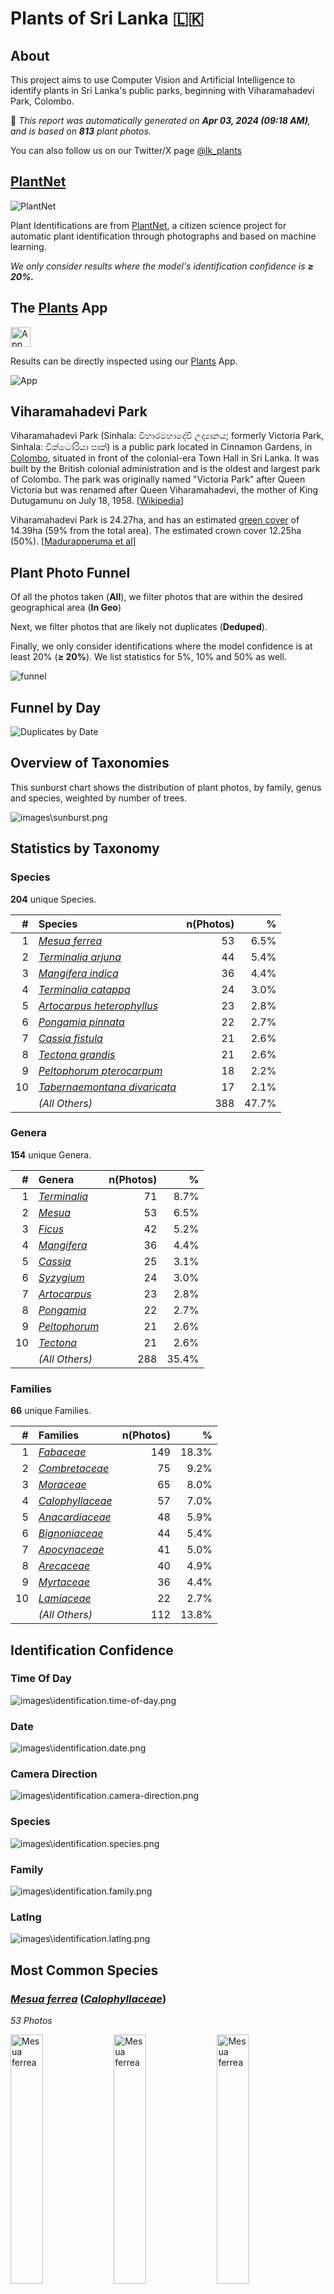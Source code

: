 # Plants of Sri Lanka :sri_lanka:

## About

This project aims to use Computer Vision and Artificial Intelligence to identify plants in Sri Lanka's public parks, beginning with Viharamahadevi Park, Colombo.

🤖 *This report was automatically generated on  **Apr 03, 2024 (09:18 AM)**, and is based on **813** plant photos.*

You can also follow us on our Twitter/X page [@lk_plants](https://twitter.com/lk_plants)

## [PlantNet](https://plantnet.org)

![PlantNet](https://plantnet.org/wp-content/uploads/2020/12/plantnet_header.png)

Plant Identifications are from  [PlantNet](https://plantnet.org), a citizen science project for automatic plant identification through photographs and based on machine learning.

*We only consider results where the model's identification confidence is **≥ 20%.***

## The [Plants](https://nuuuwan.github.io/plants) App

<img src="images/logo192.png" alt="App"  width="32px" height="32px" />

Results can be directly inspected using our [Plants](https://nuuuwan.github.io/plants) App.

![App](images/app.png)

## Viharamahadevi Park

Viharamahadevi Park (Sinhala: විහාරමහාදේවී උද්‍යානය; formerly Victoria Park, Sinhala: වික්ටෝරියා පාක්) is a public park located in Cinnamon Gardens, in [Colombo](https://en.wikipedia.org/wiki/Colombo), situated in front of the colonial-era Town Hall in Sri Lanka. It was built by the British colonial administration and is the oldest and largest park of Colombo. The park was originally named "Victoria Park" after Queen Victoria but was renamed after Queen Viharamahadevi, the mother of King Dutugamunu on July 18, 1958. [[Wikipedia](https://en.wikipedia.org/wiki/Viharamahadevi_Park)]

Viharamahadevi Park is 24.27ha, and has an estimated [green cover](https://en.wikipedia.org/wiki/Vegetation) of 14.39ha (59% from the total area). The estimated crown cover 12.25ha (50%). [[Madurapperuma et al](https://www.researchgate.net/publication/282250239_CrownTree_cover_of_Viharamahadevi_Park_Colombo)]

## Plant Photo Funnel

Of all the photos taken (**All**),
 we filter photos that are
 within the desired geographical area (**In Geo**)

Next, we filter photos that are likely not 
duplicates (**Deduped**).

Finally, we only consider identifications
 where the model confidence is at least 
20% (**≥ 20%**). 
We list statistics for 5%, 10% and 50% as well.

![funnel](images/funnel.png)

## Funnel by Day

![Duplicates by Date](images/duplicates_by_date.png)

## Overview of Taxonomies

This sunburst chart shows the distribution of plant photos, by family, genus and species, weighted by number of trees.

![images\sunburst.png](images/sunburst.png)

## Statistics by Taxonomy

### Species

**204** unique Species.

| # | Species | n(Photos) | % |
| ---: | :--- | ---: | ---: |
| 1 | [*Mesua ferrea*](https://en.wikipedia.org/wiki/Mesua_ferrea) | 53 | 6.5% |
| 2 | [*Terminalia arjuna*](https://en.wikipedia.org/wiki/Terminalia_arjuna) | 44 | 5.4% |
| 3 | [*Mangifera indica*](https://en.wikipedia.org/wiki/Mangifera_indica) | 36 | 4.4% |
| 4 | [*Terminalia catappa*](https://en.wikipedia.org/wiki/Terminalia_catappa) | 24 | 3.0% |
| 5 | [*Artocarpus heterophyllus*](https://en.wikipedia.org/wiki/Artocarpus_heterophyllus) | 23 | 2.8% |
| 6 | [*Pongamia pinnata*](https://en.wikipedia.org/wiki/Pongamia_pinnata) | 22 | 2.7% |
| 7 | [*Cassia fistula*](https://en.wikipedia.org/wiki/Cassia_fistula) | 21 | 2.6% |
| 8 | [*Tectona grandis*](https://en.wikipedia.org/wiki/Tectona_grandis) | 21 | 2.6% |
| 9 | [*Peltophorum pterocarpum*](https://en.wikipedia.org/wiki/Peltophorum_pterocarpum) | 18 | 2.2% |
| 10 | [*Tabernaemontana divaricata*](https://en.wikipedia.org/wiki/Tabernaemontana_divaricata) | 17 | 2.1% |
|  | *(All Others)* | 388 | 47.7% |

### Genera

**154** unique Genera.

| # | Genera | n(Photos) | % |
| ---: | :--- | ---: | ---: |
| 1 | [*Terminalia*](https://en.wikipedia.org/wiki/Terminalia) | 71 | 8.7% |
| 2 | [*Mesua*](https://en.wikipedia.org/wiki/Mesua) | 53 | 6.5% |
| 3 | [*Ficus*](https://en.wikipedia.org/wiki/Ficus) | 42 | 5.2% |
| 4 | [*Mangifera*](https://en.wikipedia.org/wiki/Mangifera) | 36 | 4.4% |
| 5 | [*Cassia*](https://en.wikipedia.org/wiki/Cassia) | 25 | 3.1% |
| 6 | [*Syzygium*](https://en.wikipedia.org/wiki/Syzygium) | 24 | 3.0% |
| 7 | [*Artocarpus*](https://en.wikipedia.org/wiki/Artocarpus) | 23 | 2.8% |
| 8 | [*Pongamia*](https://en.wikipedia.org/wiki/Pongamia) | 22 | 2.7% |
| 9 | [*Peltophorum*](https://en.wikipedia.org/wiki/Peltophorum) | 21 | 2.6% |
| 10 | [*Tectona*](https://en.wikipedia.org/wiki/Tectona) | 21 | 2.6% |
|  | *(All Others)* | 288 | 35.4% |

### Families

**66** unique Families.

| # | Families | n(Photos) | % |
| ---: | :--- | ---: | ---: |
| 1 | [*Fabaceae*](https://en.wikipedia.org/wiki/Fabaceae) | 149 | 18.3% |
| 2 | [*Combretaceae*](https://en.wikipedia.org/wiki/Combretaceae) | 75 | 9.2% |
| 3 | [*Moraceae*](https://en.wikipedia.org/wiki/Moraceae) | 65 | 8.0% |
| 4 | [*Calophyllaceae*](https://en.wikipedia.org/wiki/Calophyllaceae) | 57 | 7.0% |
| 5 | [*Anacardiaceae*](https://en.wikipedia.org/wiki/Anacardiaceae) | 48 | 5.9% |
| 6 | [*Bignoniaceae*](https://en.wikipedia.org/wiki/Bignoniaceae) | 44 | 5.4% |
| 7 | [*Apocynaceae*](https://en.wikipedia.org/wiki/Apocynaceae) | 41 | 5.0% |
| 8 | [*Arecaceae*](https://en.wikipedia.org/wiki/Arecaceae) | 40 | 4.9% |
| 9 | [*Myrtaceae*](https://en.wikipedia.org/wiki/Myrtaceae) | 36 | 4.4% |
| 10 | [*Lamiaceae*](https://en.wikipedia.org/wiki/Lamiaceae) | 22 | 2.7% |
|  | *(All Others)* | 112 | 13.8% |

## Identification Confidence

### Time Of Day

![images\identification.time-of-day.png](images/identification.time-of-day.png)

### Date

![images\identification.date.png](images/identification.date.png)

### Camera Direction

![images\identification.camera-direction.png](images/identification.camera-direction.png)

### Species

![images\identification.species.png](images/identification.species.png)

### Family

![images\identification.family.png](images/identification.family.png)

### Latlng

![images\identification.latlng.png](images/identification.latlng.png)


## Most Common Species

### [*Mesua ferrea*](https://en.wikipedia.org/wiki/Mesua_ferrea) ([*Calophyllaceae*](https://en.wikipedia.org/wiki/Calophyllaceae))

*53 Photos*

<img src="data/images/Photo-2024-03-17-08-15-18.jpg" alt="Mesua ferrea"  width="32%" height="32%" /> <img src="data/images/Photo-2024-03-15-07-18-09.jpg" alt="Mesua ferrea"  width="32%" height="32%" /> <img src="data/images/Photo-2024-03-23-07-57-53.jpg" alt="Mesua ferrea"  width="32%" height="32%" />

*Ceylon Ironwood, Cirunakappu, Iron Wood Tree, Mesua, Na, Naa, Nagakesarah Nagapuspa, Nangu*

Mesua ferrea, the Ceylon ironwood,  or cobra saffron, is a species in the family Calophyllaceae native to the Indomalayan realm. This slow-growing tree is named after the heaviness and hardness of its timber. It is widely cultivated as an ornamental for its graceful shape, grayish-green foliage with a beautiful pink to red flush of drooping young leaves, and large, fragrant white flowers. It is the national tree of Sri Lanka, as well as the state tree of Mizoram and state flower of Tripura in India. [[Wikipedia](https://en.wikipedia.org/wiki/Mesua_ferrea)]

### [*Terminalia arjuna*](https://en.wikipedia.org/wiki/Terminalia_arjuna) ([*Combretaceae*](https://en.wikipedia.org/wiki/Combretaceae))

*44 Photos*

<img src="data/images/Photo-2024-03-21-08-15-21.jpg" alt="Terminalia arjuna"  width="32%" height="32%" /> <img src="data/images/Photo-2024-03-12-07-01-21.jpg" alt="Terminalia arjuna"  width="32%" height="32%" /> <img src="data/images/Photo-2024-03-13-07-10-03.jpg" alt="Terminalia arjuna"  width="32%" height="32%" />

*Arjun, Kakubha, Kumbuk, Maruthu, Marutu, White murdh*

Terminalia arjuna is a tree of the genus Terminalia. It is commonly known as arjuna or arjun tree in English. [[Wikipedia](https://en.wikipedia.org/wiki/Terminalia_arjuna)]

### [*Mangifera indica*](https://en.wikipedia.org/wiki/Mangifera_indica) ([*Anacardiaceae*](https://en.wikipedia.org/wiki/Anacardiaceae))

*36 Photos*

<img src="data/images/Photo-2024-03-23-07-55-33.jpg" alt="Mangifera indica"  width="32%" height="32%" /> <img src="data/images/Photo-2024-03-27-07-38-51.jpg" alt="Mangifera indica"  width="32%" height="32%" /> <img src="data/images/Photo-2024-03-10-06-44-50.jpg" alt="Mangifera indica"  width="32%" height="32%" />

*Amba, Amiram, Amra, Ma, Mamaram, Mangai, Mango, Mango Tree, Mee Amba, Sahakara, आम*

Mangifera indica, commonly known as mango, is a species of flowering plant in the family Anacardiaceae. It is a large fruit tree, capable of growing to a height of 30 metres (100 feet). There are two distinct genetic populations in modern mangoes – the "Indian type" and the "Southeast Asian type". [[Wikipedia](https://en.wikipedia.org/wiki/Mangifera_indica)]

### [*Terminalia catappa*](https://en.wikipedia.org/wiki/Terminalia_catappa) ([*Combretaceae*](https://en.wikipedia.org/wiki/Combretaceae))

*24 Photos*

<img src="data/images/Photo-2024-03-26-07-39-56.jpg" alt="Terminalia catappa"  width="32%" height="32%" /> <img src="data/images/Photo-2024-03-29-07-55-57.jpg" alt="Terminalia catappa"  width="32%" height="32%" /> <img src="data/images/Photo-2024-03-11-06-32-13.jpg" alt="Terminalia catappa"  width="32%" height="32%" />

*Country-almond, Indian-almond, Kottamba, Kottan, Nattu Vadam, Nattuvadumai, Tailaphala, Tropical almond*

Terminalia catappa is a large tropical tree in the leadwood tree family, Combretaceae, native to Asia, Australia, the Pacific, Madagascar and Seychelles. Common names in English include country almond, Indian almond, Malabar almond, sea almond, tropical almond, beach almond and false kamani. [[Wikipedia](https://en.wikipedia.org/wiki/Terminalia_catappa)]

### [*Artocarpus heterophyllus*](https://en.wikipedia.org/wiki/Artocarpus_heterophyllus) ([*Moraceae*](https://en.wikipedia.org/wiki/Moraceae))

*23 Photos*

<img src="data/images/Photo-2024-03-27-07-38-32.jpg" alt="Artocarpus heterophyllus"  width="32%" height="32%" /> <img src="data/images/Photo-2024-03-22-08-02-22.jpg" alt="Artocarpus heterophyllus"  width="32%" height="32%" /> <img src="data/images/Photo-2024-03-21-07-53-45.jpg" alt="Artocarpus heterophyllus"  width="32%" height="32%" />

*Herali, Jackfruit, Kos, Pala, Palavu, Panasam, Pila, Vaela, Waraka See Artocarpus Indica, কাঠাল, పనస*

The jackfruit is the fruit of jack tree Artocarpus heterophyllus, a species of tree in the fig, mulberry, and breadfruit family (Moraceae). The jackfruit is the largest tree fruit, reaching as much as 55 kg (120 pounds) in weight, 90 cm (35 inches) in length, and 50 cm (20 inches) in diameter. A mature jackfruit tree produces some 200 fruits per year, with older trees bearing up to 500 fruits in a year. The jackfruit is a multiple fruit composed of hundreds to thousands of individual flowers, and the fleshy petals of the unripe fruit are eaten.The jackfruit tree is well-suited to tropical lowlands and is widely cultivated throughout tropical regions of the world, including India, Bangladesh, Sri Lanka, and the rainforests of the Philippines, Indonesia, Malaysia, and Australia.The ripe fruit is sweet (depending on variety) and is commonly used in desserts. Canned green jackfruit has a mild taste and meat-like texture that lends itself to being called "vegetable meat". Jackfruit is commonly used in South and Southeast Asian cuisines. Both ripe and unripe fruits are consumed. It is available internationally, canned or frozen, and in chilled meals, as are various products derived from the fruit, such as noodles and chips. [[Wikipedia](https://en.wikipedia.org/wiki/Artocarpus_heterophyllus)]

### [*Pongamia pinnata*](https://en.wikipedia.org/wiki/Pongamia_pinnata) ([*Fabaceae*](https://en.wikipedia.org/wiki/Fabaceae))

*22 Photos*

<img src="data/images/Photo-2024-03-21-07-45-33.jpg" alt="Pongamia pinnata"  width="32%" height="32%" /> <img src="data/images/Photo-2024-03-27-07-00-23.jpg" alt="Pongamia pinnata"  width="32%" height="32%" /> <img src="data/images/Photo-2024-03-12-07-19-09.jpg" alt="Pongamia pinnata"  width="32%" height="32%" />

*Indian Beech, Karanda, Karanj, Kolliyam, Naktamaala, Pomka, Pongam, Punku*

Pongamia pinnata is a species of tree in the pea family, Fabaceae, native to eastern and tropical Asia, Australia, and the Pacific islands. It is the sole species in genus Pongamia. It is often known by the synonym Millettia pinnata. Its common names include Indian beech and Pongame oiltree. [[Wikipedia](https://en.wikipedia.org/wiki/Pongamia_pinnata)]

### [*Cassia fistula*](https://en.wikipedia.org/wiki/Cassia_fistula) ([*Fabaceae*](https://en.wikipedia.org/wiki/Fabaceae))

*21 Photos*

<img src="data/images/Photo-2024-03-29-07-39-39.jpg" alt="Cassia fistula"  width="32%" height="32%" /> <img src="data/images/Photo-2024-03-11-06-46-42.jpg" alt="Cassia fistula"  width="32%" height="32%" /> <img src="data/images/Photo-2024-03-29-07-50-57.jpg" alt="Cassia fistula"  width="32%" height="32%" />

*Aehaela, Amaltas, Aragvadha, Ehela, Golden Shower Tree, Indian-laburnum, Konnai, Konrai, Mullaimaram*

Cassia fistula, also known as golden shower, purging cassia, Indian laburnum, Kani Konna (Malayalam: കണിക്കൊന്ന),, Konna Poo or pudding-pipe tree, is a flowering plant in the family Fabaceae. The species is native to the Indian subcontinent and adjacent regions of Southeast Asia. It is the official state flower of Kerala state in India. It is also a popular ornamental plant and is also used in herbal medicine. [[Wikipedia](https://en.wikipedia.org/wiki/Cassia_fistula)]

### [*Tectona grandis*](https://en.wikipedia.org/wiki/Tectona_grandis) ([*Lamiaceae*](https://en.wikipedia.org/wiki/Lamiaceae))

*21 Photos*

<img src="data/images/Photo-2024-03-19-07-19-33.jpg" alt="Tectona grandis"  width="32%" height="32%" /> <img src="data/images/Photo-2024-03-19-07-18-41.jpg" alt="Tectona grandis"  width="32%" height="32%" /> <img src="data/images/Photo-2024-03-19-07-18-17.jpg" alt="Tectona grandis"  width="32%" height="32%" />

*Bankok teak, Bardaru, Bhumisah, Dwardaru, Indian-oak, Kharchchada, Kolaphala, Saaka, Sabarasaara, Teak, The Kka Signify Long Sound, Thekku*

Teak (Tectona grandis) is a tropical hardwood tree species in the family Lamiaceae. It is a large, deciduous tree that occurs in mixed hardwood forests. Tectona grandis has small, fragrant white flowers arranged in dense clusters (panicles) at the end of the branches. These flowers contain both types of reproductive organs (perfect flowers). The large, papery leaves of teak trees are often hairy on the lower surface. Teak wood has a leather-like smell when it is freshly milled and is particularly valued for its durability and water resistance. The wood is used for boat building, exterior construction, veneer, furniture, carving, turnings, and various small projects.Tectona grandis is native to south and southeast Asia, mainly Bangladesh, India, Indonesia, Malaysia, Myanmar, Thailand, and Sri Lanka, but is naturalised and cultivated in many countries in Africa and the Caribbean. Myanmar's teak forests account for nearly half of the world's naturally occurring teak. Molecular studies show that there are two centres of the genetic origin of teak: one in India and the other in Myanmar and Laos. [[Wikipedia](https://en.wikipedia.org/wiki/Tectona_grandis)]

### [*Peltophorum pterocarpum*](https://en.wikipedia.org/wiki/Peltophorum_pterocarpum) ([*Fabaceae*](https://en.wikipedia.org/wiki/Fabaceae))

*18 Photos*

<img src="data/images/Photo-2024-04-03-07-19-45.jpg" alt="Peltophorum pterocarpum"  width="32%" height="32%" /> <img src="data/images/Photo-2024-03-11-06-55-06.jpg" alt="Peltophorum pterocarpum"  width="32%" height="32%" /> <img src="data/images/Photo-2024-03-26-08-00-43.jpg" alt="Peltophorum pterocarpum"  width="32%" height="32%" />

*Copperpod, Kaha Maara, Kona Maram, Maara, Nilalvakai, Yellow flame, Yellow flametree*

Peltophorum pterocarpum (commonly known as copperpod, yellow-flamboyant, yellow flametree, yellow poinciana or yellow-flame) is a species of Peltophorum, native to tropical southeastern Asia and a popular ornamental tree grown around the world. [[Wikipedia](https://en.wikipedia.org/wiki/Peltophorum_pterocarpum)]

### [*Tabernaemontana divaricata*](https://en.wikipedia.org/wiki/Tabernaemontana_divaricata) ([*Apocynaceae*](https://en.wikipedia.org/wiki/Apocynaceae))

*17 Photos*

<img src="data/images/Photo-2024-03-11-06-27-14.jpg" alt="Tabernaemontana divaricata"  width="32%" height="32%" /> <img src="data/images/Photo-2024-03-21-07-34-39.jpg" alt="Tabernaemontana divaricata"  width="32%" height="32%" /> <img src="data/images/Photo-2024-03-23-08-55-44.jpg" alt="Tabernaemontana divaricata"  width="32%" height="32%" />

*Adukkunandiyavattai, Butterfly-gardenia, Crape-jasmine, Nandi Battai, Nandiar Vattai, Nandivrksah, Vathu Sudda, Wathu Sudda, Watu Sudda, Watusudda, నందివర్ధనం*

Tabernaemontana divaricata, commonly called pinwheel flower, crape jasmine, East India rosebay, and Nero's crown, is an evergreen shrub or small tree native to South Asia, Southeast Asia and China. In zones where it is not hardy it is grown as a house/glasshouse plant for its attractive flowers and foliage. The stem exudes a milky latex when broken, whence comes the name milk flower [[Wikipedia](https://en.wikipedia.org/wiki/Tabernaemontana_divaricata)]

## Sample of Recent Plant Photos difficult to Identify

Photos where the identification confidence is **< 20%**.

### Photo-2024-04-03-06-38-34

* 1.9% *Syzygium jambos*
* 1.0% *Syzygium rehderianum*
* 0.5% *Syzygium paniculatum*

<img src="data/images/Photo-2024-04-03-06-38-34.jpg" alt="Photo-2024-04-03-06-38-34"  width="50%" />

### Photo-2024-04-03-06-38-54

* 13.8% *Camellia sinensis*
* 10.5% *Osmanthus fragrans*
* 9.2% *Ficus benjamina*

<img src="data/images/Photo-2024-04-03-06-38-54.jpg" alt="Photo-2024-04-03-06-38-54"  width="50%" />

### Photo-2024-04-03-06-39-11

* 14.5% *Ficus benjamina*
* 10.7% *Ficus retusa*
* 8.0% *Trachelospermum jasminoides*

<img src="data/images/Photo-2024-04-03-06-39-11.jpg" alt="Photo-2024-04-03-06-39-11"  width="50%" />

### Photo-2024-04-03-06-39-17

* 7.8% *Prunus laurocerasus*
* 6.9% *Prunus lusitanica*
* 5.6% *Syzygium samarangense*

<img src="data/images/Photo-2024-04-03-06-39-17.jpg" alt="Photo-2024-04-03-06-39-17"  width="50%" />

### Photo-2024-04-03-07-18-40

* 5.8% *Cassia roxburghii*
* 5.7% *Moringa oleifera*
* 4.8% *Caesalpinia pulcherrima*

<img src="data/images/Photo-2024-04-03-07-18-40.jpg" alt="Photo-2024-04-03-07-18-40"  width="50%" />

### Photo-2024-04-03-07-19-59

* 7.5% *Samanea saman*
* 6.3% *Pterocarpus indicus*
* 4.3% *Syzygium cumini*

<img src="data/images/Photo-2024-04-03-07-19-59.jpg" alt="Photo-2024-04-03-07-19-59"  width="50%" />

### Photo-2024-04-03-07-20-35

* 12.1% *Annona purpurea*
* 11.9% *Dipterocarpus costulatus*
* 10.0% *Triplaris weigeltiana*

<img src="data/images/Photo-2024-04-03-07-20-35.jpg" alt="Photo-2024-04-03-07-20-35"  width="50%" />

### Photo-2024-04-03-07-29-22

* 14.3% *Hibiscus rosa-sinensis*
* 13.6% *Hibiscus fragilis*
* 8.3% *Hibiscus sabdariffa*

<img src="data/images/Photo-2024-04-03-07-29-22.jpg" alt="Photo-2024-04-03-07-29-22"  width="50%" />

### Photo-2024-04-03-07-29-44

* 13.6% *Hibiscus fragilis*
* 10.9% *Hibiscus rosa-sinensis*
* 2.0% *Hibiscus sabdariffa*

<img src="data/images/Photo-2024-04-03-07-29-44.jpg" alt="Photo-2024-04-03-07-29-44"  width="50%" />

### Photo-2024-04-03-07-34-17

* 13.2% *Ficus racemosa*
* 9.1% *Cordia collococca*
* 5.3% *Artocarpus integer*

<img src="data/images/Photo-2024-04-03-07-34-17.jpg" alt="Photo-2024-04-03-07-34-17"  width="50%" />

### Photo-2024-04-03-07-34-22

* 6.4% *Cordia alliodora*
* 4.8% *Barringtonia integrifolia*
* 4.6% *Ficus hispida*

<img src="data/images/Photo-2024-04-03-07-34-22.jpg" alt="Photo-2024-04-03-07-34-22"  width="50%" />

### Photo-2024-04-03-07-34-28

* 7.2% *Peltophorum dubium*
* 2.3% *Peltophorum pterocarpum*
* 2.3% *Phyllanthus emblica*

<img src="data/images/Photo-2024-04-03-07-34-28.jpg" alt="Photo-2024-04-03-07-34-28"  width="50%" />

### Photo-2024-04-03-07-34-33

* 16.8% *Spermacoce remota*
* 3.4% *Mitracarpus hirtus*
* 2.0% *Arachnothryx leucophylla*

<img src="data/images/Photo-2024-04-03-07-34-33.jpg" alt="Photo-2024-04-03-07-34-33"  width="50%" />

### Photo-2024-04-03-07-38-27

* 8.7% *Pongamia pinnata*
* 4.8% *Fraxinus americana*
* 3.6% *Fraxinus pennsylvanica*

<img src="data/images/Photo-2024-04-03-07-38-27.jpg" alt="Photo-2024-04-03-07-38-27"  width="50%" />

### Photo-2024-04-03-07-38-34

* 17.4% *Poecilanthe parviflora*
* 10.4% *Gliricidia sepium*
* 9.0% *Pongamia pinnata*

<img src="data/images/Photo-2024-04-03-07-38-34.jpg" alt="Photo-2024-04-03-07-38-34"  width="50%" />

### Photo-2024-04-03-07-38-41

* 14.7% *Terminalia arjuna*
* 4.4% *Searsia natalensis*
* 3.8% *Chaenomeles speciosa*

<img src="data/images/Photo-2024-04-03-07-38-41.jpg" alt="Photo-2024-04-03-07-38-41"  width="50%" />

### Photo-2024-04-03-07-39-26

* 12.3% *Pongamia pinnata*
* 9.1% *Aegle marmelos*
* 6.3% *Dolichandra unguis-cati*

<img src="data/images/Photo-2024-04-03-07-39-26.jpg" alt="Photo-2024-04-03-07-39-26"  width="50%" />

### Photo-2024-04-03-07-50-44

* 12.8% *Terminalia arjuna*
* 4.2% *Guaiacum officinale*
* 4.0% *Ficus religiosa*

<img src="data/images/Photo-2024-04-03-07-50-44.jpg" alt="Photo-2024-04-03-07-50-44"  width="50%" />

### Photo-2024-04-03-07-52-59

* 10.8% *Mitracarpus hirtus*
* 4.8% *Spermacoce verticillata*
* 2.9% *Valeriana lecoqii*

<img src="data/images/Photo-2024-04-03-07-52-59.jpg" alt="Photo-2024-04-03-07-52-59"  width="50%" />

### Photo-2024-04-03-07-55-09

* 8.6% *Bougainvillea buttiana*
* 1.3% *Rhododendron calendulaceum*
* 0.8% *Vesalea grandifolia*

<img src="data/images/Photo-2024-04-03-07-55-09.jpg" alt="Photo-2024-04-03-07-55-09"  width="50%" />
